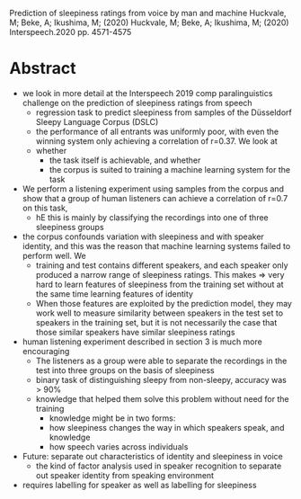 Prediction of sleepiness ratings from voice by man and machine
Huckvale, M; Beke, A; Ikushima, M; (2020)
Huckvale, M; Beke, A; Ikushima, M; (2020)
Interspeech.2020 pp. 4571-4575

# Abstract

* we look in more detail at the Interspeech 2019 comp paralinguistics challenge
  on the prediction of sleepiness ratings from speech
  * regression task to predict sleepiness from
    samples of the Düsseldorf Sleepy Language Corpus (DSLC)
  * the performance of all entrants was uniformly poor, with even the winning
    system only achieving a correlation of r=0.37. We look at
  * whether
    * the task itself is achievable, and whether
    * the corpus is suited to training a machine learning system for the task
* We perform a listening experiment using samples from the corpus and show that
  a group of human listeners can achieve a correlation of r=0.7 on this task,
  * hE this is mainly by classifying the recordings into one of three
    sleepiness groups
* the corpus confounds variation with sleepiness and with speaker identity, and
  this was the reason that machine learning systems failed to perform well. We
  * training and test contains different speakers, and
    each speaker only produced a narrow range of sleepiness ratings. This makes
    => very hard to learn features of sleepiness from the training set without
    at the same time learning features of identity
  * When those features are exploited by the prediction model, they may work
    well to measure similarity between speakers in the test set to speakers in
    the training set, but it is not necessarily the case that those similar
    speakers have similar sleepiness ratings
* human listening experiment described in section 3 is much more encouraging
  * The listeners as a group were able to separate the recordings in the test
    into three groups on the basis of sleepiness
  * binary task of distinguishing sleepy from non-sleepy, accuracy was > 90%
  * knowledge that helped them solve this problem without need for the training
    * knowledge might be in two forms:
    * how sleepiness changes the way in which speakers speak, and knowledge
    * how speech varies across individuals
* Future: separate out characteristics of identity and sleepiness in voice
  * the kind of factor analysis used in speaker recognition
    to separate out speaker identity from speaking environment
* requires labelling for speaker as well as labelling for sleepiness
